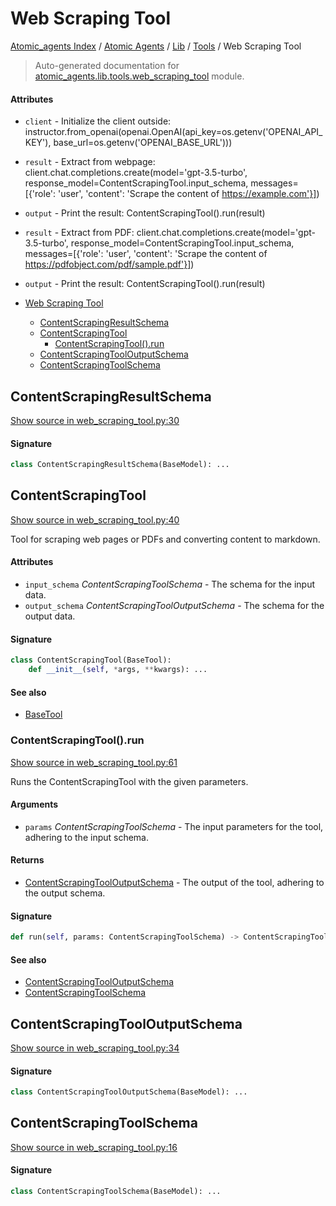 # Web Scraping Tool

[Atomic_agents Index](../../../README.md#atomic_agents-index) / [Atomic Agents](../../index.md#atomic-agents) / [Lib](../index.md#lib) / [Tools](./index.md#tools) / Web Scraping Tool

> Auto-generated documentation for [atomic_agents.lib.tools.web_scraping_tool](../../../../atomic_agents/lib/tools/web_scraping_tool.py) module.

#### Attributes

- `client` - Initialize the client outside: instructor.from_openai(openai.OpenAI(api_key=os.getenv('OPENAI_API_KEY'), base_url=os.getenv('OPENAI_BASE_URL')))

- `result` - Extract from webpage: client.chat.completions.create(model='gpt-3.5-turbo', response_model=ContentScrapingTool.input_schema, messages=[{'role': 'user', 'content': 'Scrape the content of https://example.com'}])

- `output` - Print the result: ContentScrapingTool().run(result)

- `result` - Extract from PDF: client.chat.completions.create(model='gpt-3.5-turbo', response_model=ContentScrapingTool.input_schema, messages=[{'role': 'user', 'content': 'Scrape the content of https://pdfobject.com/pdf/sample.pdf'}])

- `output` - Print the result: ContentScrapingTool().run(result)


- [Web Scraping Tool](#web-scraping-tool)
  - [ContentScrapingResultSchema](#contentscrapingresultschema)
  - [ContentScrapingTool](#contentscrapingtool)
    - [ContentScrapingTool().run](#contentscrapingtool()run)
  - [ContentScrapingToolOutputSchema](#contentscrapingtooloutputschema)
  - [ContentScrapingToolSchema](#contentscrapingtoolschema)

## ContentScrapingResultSchema

[Show source in web_scraping_tool.py:30](../../../../atomic_agents/lib/tools/web_scraping_tool.py#L30)

#### Signature

```python
class ContentScrapingResultSchema(BaseModel): ...
```



## ContentScrapingTool

[Show source in web_scraping_tool.py:40](../../../../atomic_agents/lib/tools/web_scraping_tool.py#L40)

Tool for scraping web pages or PDFs and converting content to markdown.

#### Attributes

- `input_schema` *ContentScrapingToolSchema* - The schema for the input data.
- `output_schema` *ContentScrapingToolOutputSchema* - The schema for the output data.

#### Signature

```python
class ContentScrapingTool(BaseTool):
    def __init__(self, *args, **kwargs): ...
```

#### See also

- [BaseTool](./base.md#basetool)

### ContentScrapingTool().run

[Show source in web_scraping_tool.py:61](../../../../atomic_agents/lib/tools/web_scraping_tool.py#L61)

Runs the ContentScrapingTool with the given parameters.

#### Arguments

- `params` *ContentScrapingToolSchema* - The input parameters for the tool, adhering to the input schema.

#### Returns

- [ContentScrapingToolOutputSchema](#contentscrapingtooloutputschema) - The output of the tool, adhering to the output schema.

#### Signature

```python
def run(self, params: ContentScrapingToolSchema) -> ContentScrapingToolOutputSchema: ...
```

#### See also

- [ContentScrapingToolOutputSchema](#contentscrapingtooloutputschema)
- [ContentScrapingToolSchema](#contentscrapingtoolschema)



## ContentScrapingToolOutputSchema

[Show source in web_scraping_tool.py:34](../../../../atomic_agents/lib/tools/web_scraping_tool.py#L34)

#### Signature

```python
class ContentScrapingToolOutputSchema(BaseModel): ...
```



## ContentScrapingToolSchema

[Show source in web_scraping_tool.py:16](../../../../atomic_agents/lib/tools/web_scraping_tool.py#L16)

#### Signature

```python
class ContentScrapingToolSchema(BaseModel): ...
```
